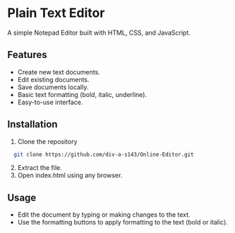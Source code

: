
# Plain Text Editor
A simple Notepad Editor built with HTML, CSS, and JavaScript.




## Features
- Create new text documents.
- Edit existing documents.
- Save documents locally.
- Basic text formatting (bold, italic, underline).
- Easy-to-use interface.




## Installation

1. Clone the repository
```bash
  git clone https://github.com/div-a-s143/Online-Editor.git
```
2. Extract the file.
3. Open index.html using any browser.

## Usage
- Edit the document by typing or making changes to the text.
- Use the formatting buttons to apply formatting to the text (bold or italic).
